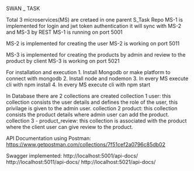 SWAN _ TASK

Total 3 microservices(MS) are cretaed in one parent S_Task Repo
MS-1 is implemented for login and jwt token authentication it will sync with MS-2 and MS-3 by REST
MS-1 is running on port 5001

MS-2 is implemented for creating the user 
MS-2 is working on port 5011

MS-3 is implemented for creating the products by admin and review to the product by client 
MS-3 is working on port 5021

For installation and execution 
    1. Install Mongodb or make platform to connect with mongodb
    2. Install node and nodemon
    3. In every MS execute cli with npm install
    4. In every MS execute cli with npm start
    
In Database there are 2 collections are created
collection 1 user: this collection consists the user details and defines the role of the user, this privilage is given to the admin user.
collection 2 product: this collection consists the product details where admin user can add the product.
collection 3 - product_review: this collection is associated with the product where the client user can give review to the product.

API Documentation using Postman:
https://www.getpostman.com/collections/7f51cef2a0796c85db02

Swagger implemented:
http://localhost:5001/api-docs/
http://localhost:5011/api-docs/
http://localhost:5021/api-docs/

